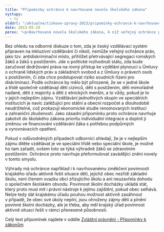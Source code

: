 ```yaml
---
title: "Připomínky ochránce k navrhované novele školského zákona"
vystupy:
  - tz
oldUrl: "/aktualne/tiskove-zpravy-2013/pripominky-ochrance-k-navrhovane-novele-skolskeho-zakona"
date: 2013-05-29
perex: "<p>Navrhovaná novela školského zákona, k níž veřejný ochránce práv připojil své připomínky, je pro něj spíše zklamáním. Četné diskuze odborníků v uplynulém roce ukázaly, že český vzdělávací systém vyžaduje radikální změnu přístupu všech klíčových aktérů – zřizovatelů skol, rodičů, pedagogů, odborníků v oblasti zdravotnictví i orgánů státní správy. Předložený návrh novely školského zákona je však kompromisem, který podle ochránce zásadní změnu praxe nepřinese.</p>"
---
```


<!-- imported from the old website -->

<p>Bez ohledu na odborné diskuze o tom, zda je český vzdělávací systém připraven na inkluzivní vzdělávání či nikoli, nemůže veřejný ochránce práv, jako tzv. antidiskriminační místo, přihlížet přetrvávající segregaci romských žáků a žáků s postižením. Jde o politické rozhodnutí státu, zda bude zaručovat dodržování práva na rovný přístup ke vzdělání plynoucí u Úmluvy o ochraně lidských práv a základních svobod a z Úmluvy o právech osob s postižením, či zda chce podstupovat riziko soudních řízení pro diskriminaci. Podle ochránce by mělo být přirozené, že se v jedné škole a třídě společně vzdělávají děti cizinců, děti s postižením, děti mimořádně nadané, děti z majority a děti z etnických menšin, a to vždy, pokud je to v jejich nejlepším zájmu. Vzdělávání jednotlivých skupin ve speciálních institucích je navíc zatěžující pro státní a obecní rozpočet a dlouhodobě neudržitelné, což prokazují ekonomické studie renomovaných institucí a zahraniční zkušenosti. Jako zásadní připomínku proto ochránce navrhuje zakotvit do školského zákona prioritu individuální integrace a doplnit ji změnou ve financování vzdělávání žáka s potřebou podpůrných a vyrovnávacích opatření.</p><p>Pokud v odůvodněných případech odborníci shledají, že je v nejlepším zájmu dítěte vzdělávat je ve speciální třídě nebo speciální škole, je možné ho tam zařadit, ovšem toto se týká výhradně žáků se zdravotním postižením. Ochránce proto navrhuje přeformulovat zavádějící znění novely v tomto smyslu.</p><p>Výhrady má ochránce například i k navrhovanému změkčení povinnosti krajského úřadu aktivně řešit situace dětí, jejichž obec nezřídí základní školu, není členem svazku obcí zřizujícího školu a ani neuzavřela dohodu o společném školském obvodu. Povinnost školní docházky ukládá stát, který proto musí mít i právní nástroje k jejímu zajištění, pokud obec selhává. Nelze tedy dát krajskému úřadu pouhou možnost aktivně zasáhnout v případě, že obec své úkoly neplní, jsou ohroženy zájmy dětí a plnění povinné školní docházky, ale je třeba, aby měl krajský úřad povinnost aktivně situaci řešit v rámci přenesené působnosti.</p><p>Celý text připomínek najdete v oddíle <a href="/zvlastni-opravneni/pripominky-k-zakonum/">Zvláštní právnění - Připomínky k zákonům</a></p>
